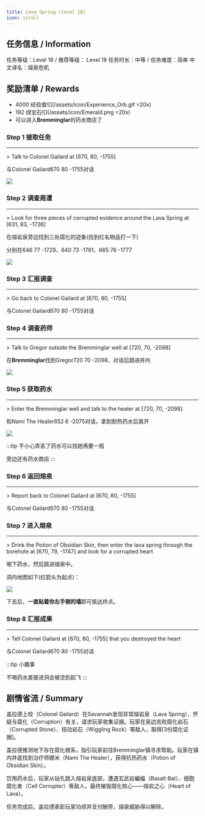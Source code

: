 ```yaml
---
title: Lava Spring (level 18)
icon: scroll
---
```


## 任务信息 / Information
任务等级：Level 18 / 推荐等级： Level 18
任务时长：中等 / 任务难度：简单
中文译名：熔泉危机


## 奖励清单 / Rewards

+ 4000 经验值![](/assets/icon/Experience_Orb.gif =20x) 
+ 192 绿宝石![](/assets/icon/Emerald.png =20x)
+ 可以进入**Bremminglar**的药水商店了

### Step 1 接取任务
---
\>  Talk to Colonel Gailard at [670, 80, -1755]

与<NPC>Colonel Gailard</NPC><CC>670 80 -1755</CC>对话

![](/assets/img/lv18-1.png)


### Step 2 调查周遭
---
\> Look for three pieces of corrupted evidence around the Lava Spring at [631, 83, -1736]

在熔岩泉旁边找到三处腐化的迹象(找到红名物品打一下)

分别在<CC>646 77 -1729</CC>、<CC>640 73 -1761</CC>、<CC>665 76 -1777</CC>

![](/assets/img/lv18-2.png)

### Step 3 汇报调查
---
\> Go back to Colonel Gailard at [670, 80, -1755]

与<NPC>Colonel Gailard</NPC><CC>670 80 -1755</CC>对话

### Step 4 调查药师
--- 
\> Talk to Gregor outside the Bremminglar well at [720, 70, -2098]

在**Bremminglar**找到<NPC>Gregor</NPC><CC>720 70 -2098</CC>，对话后跳进井内

![](/assets/img/lv18-3.png)

### Step 5 获取药水
---
\> Enter the Bremminglar well and talk to the healer at [720, 70, -2098]


和<NPC>Nami The Healer</NPC><CC>652 6 -2075</CC>对话，拿到耐热药水后离开

![](/assets/img/lv18-4.png)

:::tip
不小心弄丢了药水可以找她再要一瓶

旁边还有药水商店
:::

### Step 6 返回熔泉
--- 
\> Report back to Colonel Gailard at [670, 80, -1755]

与<NPC>Colonel Gailard</NPC><CC>670 80 -1755</CC>对话

### Step 7 进入熔泉
--- 
\> Drink the Potion of Obsidian Skin, then enter the lava spring through the borehole at [670, 79, -1747] and look for a corrupted heart

喝下药水，然后跳进熔泉中。

洞内地图如下(红箭头为起点)：

![](/assets/img/lvl18-1.jpg)

下去后，**一直贴着你左手侧的墙**即可抵达终点。


### Step 8 汇报成果
--- 
\> Tell Colonel Gailard at [670, 80, -1755] that you destroyed the heart

与<NPC>Colonel Gailard</NPC><CC>670 80 -1755</CC>对话









:::tip 小趣事

不喝药水直接进洞会被烫到起飞
:::
## 剧情省流 / Summary


盖拉德上校（Colonel Gailard）在Savannah发现异常熔岩泉（Lava Spring），怀疑与腐化（Corruption）有关，请求玩家收集证据。玩家在泉边击败腐化岩石（Corrupted Stone）、扭动岩石（Wiggling Rock）等敌人，取得[3份腐化证据]。

盖拉德推测地下存在腐化根系，指引玩家前往Bremminglar镇寻求帮助。玩家在镇内井底找到治疗师娜米（Nami The Healer），获得抗热药水（Potion of Obsidian Skin）。

饮用药水后，玩家从钻孔跳入熔岩泉底部，遭遇玄武岩蝙蝠（Basalt Bat）、细胞腐化者（Cell Corrupter）等敌人，最终摧毁腐化核心——熔岩之心（Heart of Lava）。

任务完成后，盖拉德表彰玩家功绩并支付酬劳，熔泉威胁得以解除。